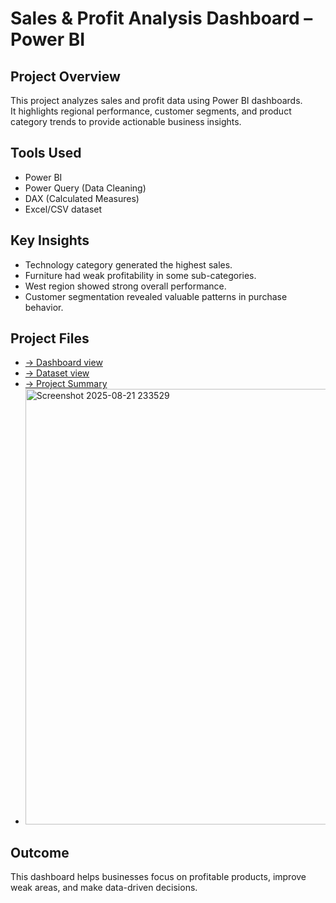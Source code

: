 # Sales & Profit Analysis Dashboard – Power BI

##  Project Overview
This project analyzes sales and profit data using Power BI dashboards.  
It highlights regional performance, customer segments, and product category trends to provide actionable business insights.

##  Tools Used
- Power BI
- Power Query (Data Cleaning) 
- DAX (Calculated Measures)
- Excel/CSV dataset

##  Key Insights
- Technology category generated the highest sales.
- Furniture had weak profitability in some sub-categories.
- West region showed strong overall performance.
- Customer segmentation revealed valuable patterns in purchase behavior.

##  Project Files
- <a href = "https://github.com/amitpainwal/PowerBI-Sales-Profit-Dashboard/blob/main/project.pdf"> → Dashboard view </a> 
- <a href = "https://github.com/amitpainwal/PowerBI-Sales-Profit-Dashboard/blob/main/Sales_Dataset.csv"> → Dataset view </a>
- <a href = "https://github.com/amitpainwal/PowerBI-Sales-Profit-Dashboard/blob/main/Sales_Profit_Analysis_Dashboard_Summary.pdf"> → Project Summary </a>
- <img width="1241" height="697" alt="Screenshot 2025-08-21 233529" src="https://github.com/user-attachments/assets/d671905c-e29c-4786-955c-b8a9f5d8ddac" />


##  Outcome
This dashboard helps businesses focus on profitable products, improve weak areas, and make data-driven decisions.

